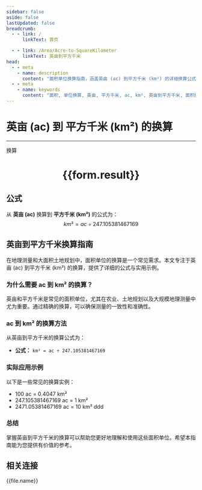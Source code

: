 ```yaml
---
sidebar: false
aside: false
lastUpdated: false
breadcrumb:
  - - link: /
      linkText: 首页

  - - link: /Area/Acre-to-SquareKilometer
      linkText: 英亩到平方千米
head:
  - - meta
    - name: description
      content: "面积单位换算指南，涵盖英亩 (ac) 到平方千米 (km²) 的详细换算公式与说明。"
  - - meta
    - name: keywords
      content: "面积, 单位换算, 英亩, 平方千米, ac, km², 英亩到平方千米, 面积换算指南"
---
```

# 英亩 (ac) 到 平方千米 (km²) 的换算
---
<script setup>
import { onMounted, reactive, inject, ref } from 'vue'
import { NButton, NForm, NFormItem, NInput, NInputNumber, NSelect, NCard, useMessage,NGrid ,NGi } from 'naive-ui'
import { defineClientComponent } from 'vitepress'
import { Area } from '../../files';

const convert = inject('convert')

const form = reactive({
  number: null,
  result: '',
})

const convertHandler = () => {
  if (form.number !== null && !isNaN(form.number)) {
    const convertedValue = parseFloat(form.number) / 247.105381467169
    form.result = `${form.number}ac = ${convertedValue.toFixed(4)}km²`
  } else {
    form.result = '请输入有效的数值。'
  }
}
</script>

<n-form size="large" :model="form">
  <n-form-item label="英亩 (ac)">
    <n-input-number v-model:value="form.number" placeholder="输入英亩" style="width: 100%" />
  </n-form-item>
  <n-form-item>
    <n-button type="primary" @click="convertHandler" block>换算</n-button>
  </n-form-item>
</n-form>

<n-card  embedded :bordered="false" hoverable>
  <div  style="text-align:center">
    <h1>{{form.result}}</h1>
  </div>
</n-card>

## 公式

从 **英亩 (ac)** 换算到 **平方千米 (km²)** 的公式为：
$$ km² = ac \div 247.105381467169 $$

## 英亩到平方千米换算指南

在地理测量和大面积土地规划中，面积单位的换算是一个常见需求。本文专注于英亩 (ac) 到平方千米 (km²) 的换算，提供了详细的公式与实用示例。

### 为什么需要 ac 到 km² 的换算？

英亩和平方千米是常见的面积单位，尤其在农业、土地规划以及大规模地理测量中尤为重要。通过精确的换算，可以确保测量的一致性和准确性。

### ac 到 km² 的换算方法

从英亩到平方千米的换算公式为：

- **公式：** `km² = ac ÷ 247.105381467169`

### 实际应用示例

以下是一些常见的换算实例：

- 100 ac = 0.4047 km²
- 247.105381467169 ac = 1 km²
- 2471.05381467169 ac = 10 km²
ddd

### 总结

掌握英亩到平方千米的换算可以帮助您更好地理解和使用这些面积单位。希望本指南能为您提供有价值的参考。

## 相关连接
<n-grid x-gap="12" :cols="3">
  <n-gi v-for="(file, index) in Area" :key="index">
    <n-button
      text
      tag="a"
      :href="file.path"
      type="primary"
    >
      {{file.name}}
    </n-button>
  </n-gi>
</n-grid>